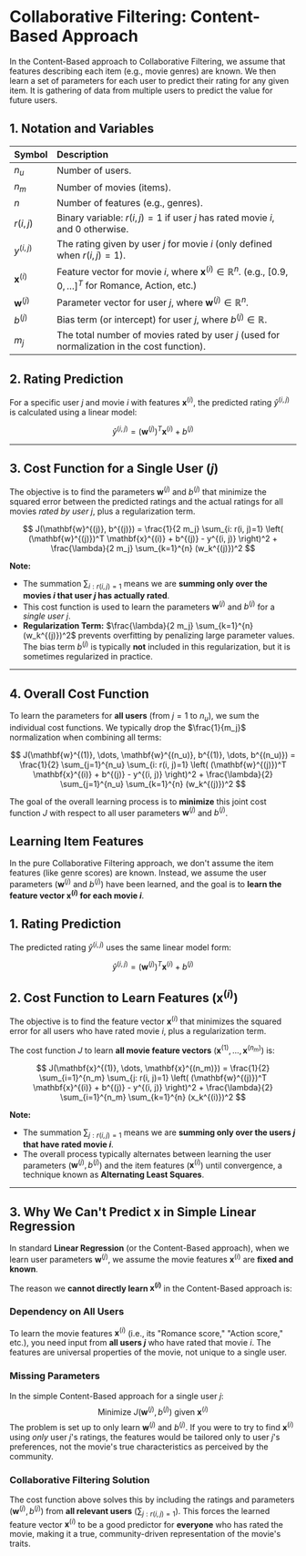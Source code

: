 # Collaborative Filtering: Content-Based Approach

In the Content-Based approach to Collaborative Filtering, we assume that features describing each item (e.g., movie genres) are known. We then learn a set of parameters for each user to predict their rating for any given item. It is gathering of data from multiple users to predict the value for future users.

## 1. Notation and Variables

| Symbol | Description |
| :--- | :--- |
| $n_u$ | Number of users. |
| $n_m$ | Number of movies (items). |
| $n$ | Number of features (e.g., genres). |
| $r(i, j)$ | Binary variable: $r(i, j) = 1$ if user $j$ has rated movie $i$, and $0$ otherwise. |
| $y^{(i, j)}$ | The rating given by user $j$ for movie $i$ (only defined when $r(i, j)=1$). |
| $\mathbf{x}^{(i)}$ | Feature vector for movie $i$, where $\mathbf{x}^{(i)} \in \mathbb{R}^n$. (e.g., $[0.9, 0, \dots]^T$ for Romance, Action, etc.) |
| $\mathbf{w}^{(j)}$ | Parameter vector for user $j$, where $\mathbf{w}^{(j)} \in \mathbb{R}^n$. |
| $b^{(j)}$ | Bias term (or intercept) for user $j$, where $b^{(j)} \in \mathbb{R}$. |
| $m_j$ | The total number of movies rated by user $j$ (used for normalization in the cost function). |

## 2. Rating Prediction

For a specific user $j$ and movie $i$ with features $\mathbf{x}^{(i)}$, the predicted rating $\hat{y}^{(i, j)}$ is calculated using a linear model:

$$
\hat{y}^{(i, j)} = (\mathbf{w}^{(j)})^T \mathbf{x}^{(i)} + b^{(j)}
$$

---

## 3. Cost Function for a Single User ($j$)

The objective is to find the parameters $\mathbf{w}^{(j)}$ and $b^{(j)}$ that minimize the squared error between the predicted ratings and the actual ratings for all movies *rated by user j*, plus a regularization term.

$$
J(\mathbf{w}^{(j)}, b^{(j)}) = \frac{1}{2 m_j} \sum_{i: r(i, j)=1} \left( (\mathbf{w}^{(j)})^T \mathbf{x}^{(i)} + b^{(j)} - y^{(i, j)} \right)^2 + \frac{\lambda}{2 m_j} \sum_{k=1}^{n} (w_k^{(j)})^2
$$

**Note:**
* The summation $\sum_{i: r(i, j)=1}$ means we are **summing only over the movies $i$ that user $j$ has actually rated**.
* This cost function is used to learn the parameters $\mathbf{w}^{(j)}$ and $b^{(j)}$ for a *single user j*.
* **Regularization Term:** $\frac{\lambda}{2 m_j} \sum_{k=1}^{n} (w_k^{(j)})^2$ prevents overfitting by penalizing large parameter values. The bias term $b^{(j)}$ is typically **not** included in this regularization, but it is sometimes regularized in practice.

---

## 4. Overall Cost Function

To learn the parameters for **all users** (from $j=1$ to $n_u$), we sum the individual cost functions. We typically drop the $\frac{1}{m_j}$ normalization when combining all terms:

$$
J(\mathbf{w}^{(1)}, \dots, \mathbf{w}^{(n_u)}, b^{(1)}, \dots, b^{(n_u)}) = \frac{1}{2} \sum_{j=1}^{n_u} \sum_{i: r(i, j)=1} \left( (\mathbf{w}^{(j)})^T \mathbf{x}^{(i)} + b^{(j)} - y^{(i, j)} \right)^2 + \frac{\lambda}{2} \sum_{j=1}^{n_u} \sum_{k=1}^{n} (w_k^{(j)})^2
$$

The goal of the overall learning process is to **minimize** this joint cost function $J$ with respect to all user parameters $\mathbf{w}^{(j)}$ and $b^{(j)}$.

## Learning Item Features

In the pure Collaborative Filtering approach, we don't assume the item features (like genre scores) are known. Instead, we assume the user parameters ($\mathbf{w}^{(j)}$ and $b^{(j)}$) have been learned, and the goal is to **learn the feature vector $\mathbf{x}^{(i)}$ for each movie $i$**.

## 1. Rating Prediction

The predicted rating $\hat{y}^{(i, j)}$ uses the same linear model form:

$$
\hat{y}^{(i, j)} = (\mathbf{w}^{(j)})^T \mathbf{x}^{(i)} + b^{(j)}
$$

## 2. Cost Function to Learn Features ($\mathbf{x}^{(i)}$)

The objective is to find the feature vector $\mathbf{x}^{(i)}$ that minimizes the squared error for all users who have rated movie $i$, plus a regularization term.

The cost function $J$ to learn **all movie feature vectors** ($\mathbf{x}^{(1)}, \dots, \mathbf{x}^{(n_m)}$) is:

$$
J(\mathbf{x}^{(1)}, \dots, \mathbf{x}^{(n_m)}) = \frac{1}{2} \sum_{i=1}^{n_m} \sum_{j: r(i, j)=1} \left( (\mathbf{w}^{(j)})^T \mathbf{x}^{(i)} + b^{(j)} - y^{(i, j)} \right)^2 + \frac{\lambda}{2} \sum_{i=1}^{n_m} \sum_{k=1}^{n} (x_k^{(i)})^2
$$

**Note:**
* The summation $\sum_{j: r(i, j)=1}$ means we are **summing only over the users $j$ that have rated movie $i$**.
* The overall process typically alternates between learning the user parameters ($\mathbf{w}^{(j)}, b^{(j)}$) and the item features ($\mathbf{x}^{(i)}$) until convergence, a technique known as **Alternating Least Squares**.

---

## 3. Why We Can't Predict $\mathbf{x}$ in Simple Linear Regression

In standard **Linear Regression** (or the Content-Based approach), when we learn user parameters $\mathbf{w}^{(j)}$, we assume the movie features $\mathbf{x}^{(i)}$ are **fixed and known**.

The reason we **cannot directly learn $\mathbf{x}^{(i)}$** in the Content-Based approach is:

### Dependency on All Users
To learn the movie features $\mathbf{x}^{(i)}$ (i.e., its "Romance score," "Action score," etc.), you need input from **all users $j$** who have rated that movie $i$. The features are universal properties of the movie, not unique to a single user.

### Missing Parameters
In the simple Content-Based approach for a single user $j$:
$$
\text{Minimize } J(\mathbf{w}^{(j)}, b^{(j)}) \text{ given } \mathbf{x}^{(i)}
$$
The problem is set up to only learn $\mathbf{w}^{(j)}$ and $b^{(j)}$. If you were to try to find $\mathbf{x}^{(i)}$ using *only* user $j$'s ratings, the features would be tailored only to user $j$'s preferences, not the movie's true characteristics as perceived by the community.

### Collaborative Filtering Solution
The cost function above solves this by including the ratings and parameters ($\mathbf{w}^{(j)}, b^{(j)}$) from **all relevant users** ($\sum_{j: r(i, j)=1}$). This forces the learned feature vector $\mathbf{x}^{(i)}$ to be a good predictor for **everyone** who has rated the movie, making it a true, community-driven representation of the movie's traits.
